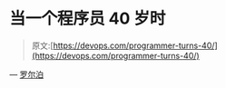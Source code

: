 # 当一个程序员 40 岁时

> 原文:[https://devops.com/programmer-turns-40/](https://devops.com/programmer-turns-40/)

— [罗尔泊](https://devops.com/author/breselman/)
